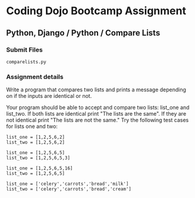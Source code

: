 # Coding Dojo Bootcamp Assignment  
## Python, Django / Python / Compare Lists

### Submit Files
```
comparelists.py
```

### Assignment details  
Write a program that compares two lists and prints a message depending on if the inputs are identical or not.  

Your program should be able to accept and compare two lists: list_one and list_two. If both lists are identical print "The lists are the same". If they are not identical print "The lists are not the same." Try the following test cases for lists one and two:  

```
list_one = [1,2,5,6,2]
list_two = [1,2,5,6,2]
```

```
list_one = [1,2,5,6,5]
list_two = [1,2,5,6,5,3]
```

```
list_one = [1,2,5,6,5,16]
list_two = [1,2,5,6,5]
```

```
list_one = ['celery','carrots','bread','milk']
list_two = ['celery','carrots','bread','cream']
```